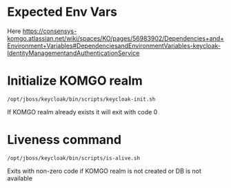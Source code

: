 # Expected Env Vars

Here https://consensys-komgo.atlassian.net/wiki/spaces/KO/pages/56983902/Dependencies+and+Environment+Variables#DependenciesandEnvironmentVariables-keycloak-IdentityManagementandAuthenticationService

# Initialize KOMGO realm

```
/opt/jboss/keycloak/bin/scripts/keycloak-init.sh
```

If KOMGO realm already exists it will exit with code 0

# Liveness command

```
/opt/jboss/keycloak/bin/scripts/is-alive.sh
```

Exits with non-zero code if KOMGO realm is not created or DB is not available

